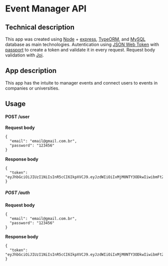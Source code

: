 # Event Manager API

## Technical description

This app was created using [Node](https://nodejs.org/en/) + [express](https://expressjs.com/pt-br/), [TypeORM](https://typeorm.io/), and [MySQL](https://www.mysql.com/) database as main technologies.
Autentication using [JSON Web Token](jwt.io) with [passport](http://www.passportjs.org/packages/passport-jwt/) to create a token and validate it in every request.
Request body validation with [Joi](https://joi.dev/).

## App description

This app has the intuite to manager events and connect users to events in companies or universities.


## Usage

#### POST /user

**Request body**

```
{
  "email": "email@gmail.com.br",
  "password": "123456"
}
```

**Response body**

```
{
  "token": "eyJhbGciOiJIUzI1NiIsInR5cCI6IkpXVCJ9.eyJzdWIiOiIxMjM0NTY3ODkwIiwibmFtZSI6IkpvaG4gRG9lIiwiaWF0IjoxNTE2MjM5MDIyfQ.SflKxwRJSMeKKF2QT4fwpMeJf36POk6yJV_adQssw5c"
}
```

##### POST /auth

**Request body**

```
{
  "email": "email@gmail.com.br",
  "password": "123456"
}
```

**Response body**

```
{
  "token": "eyJhbGciOiJIUzI1NiIsInR5cCI6IkpXVCJ9.eyJzdWIiOiIxMjM0NTY3ODkwIiwibmFtZSI6IkpvaG4gRG9lIiwiaWF0IjoxNTE2MjM5MDIyfQ.SflKxwRJSMeKKF2QT4fwpMeJf36POk6yJV_adQssw5c"
}
```

